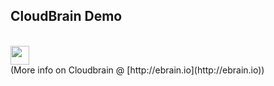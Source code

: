<h2>CloudBrain Demo</h2>
<br>
<img src="/static/images/brain-white.png" width="30"/>
<br>
(More info on Cloudbrain @ [http://ebrain.io](http://ebrain.io))
